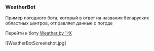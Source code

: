 <h3>WeatherBot</h3>
Пример погодного бота, который в ответ на названия беларуских областных центров, отправляет данные о погоде 

Перейти к боту <a href="https://t.me/tux_weather_bot">Weather by ᵀᵁX</a>

![WeatherBotScreenshot.jpg]
